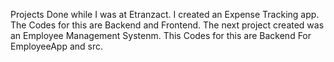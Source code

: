 Projects Done while I was at Etranzact. I created an Expense Tracking app. The Codes for this are Backend and Frontend. The next project created was an Employee Management Systenm. This Codes for this are Backend For EmployeeApp and src.
